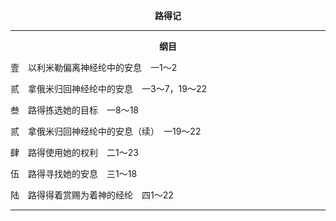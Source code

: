<p style="text-align:center;font-weight:bold;">路得记</p>

<hr>

<p style="text-align:center;font-weight:bold;">纲目</p>

壹　以利米勒偏离神经纶中的安息　一1～2

贰　拿俄米归回神经纶中的安息　一3～7，19～22

叁　路得拣选她的目标　一8～18

贰　拿俄米归回神经纶中的安息（续）　一19～22

肆　路得使用她的权利　二1～23

伍　路得寻找她的安息　三1～18

陆　路得得着赏赐为着神的经纶　四1～22

<hr>

